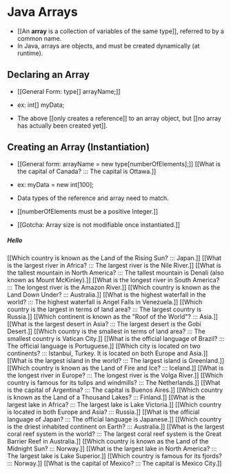 # Java Arrays
- [[An **array** is a collection of variables of the same type]], referred to
  by a common name.
- In Java, arrays are objects, and must be created dynamically (at runtime).

## Declaring an Array
- [[General Form: type[] arrayName;]] 
- ex: int[] myData; 

- The above [[only creates a reference]] to an array object, but [[no array has
 actually been created yet]]. 


## Creating an Array (Instantiation)
- [[General form:  arrayName = new type[numberOfElements];]] [[What is the capital of Canada? ::: The capital is Ottawa.]]
- ex: myData = new int[100];

- Data types of the reference and array need to match.
- [[numberOfElements must be a positive Integer.]]
- [[Gotcha: Array size is not
 modifiable once instantiated.]]

##### Hello 

[[Which country is known as the Land of the Rising Sun? ::: Japan.]]
[[What is the largest river in Africa? ::: The largest river is the Nile River.]]
[[What is the tallest mountain in North America? ::: The tallest mountain is Denali (also known as Mount McKinley).]]
[[What is the longest river in South America? ::: The longest river is the Amazon River.]]
[[Which country is known as the Land Down Under? ::: Australia.]]
[[What is the highest waterfall in the world? ::: The highest waterfall is Angel Falls in Venezuela.]]
[[Which country is the largest in terms of land area? ::: The largest country is Russia.]]
[[Which continent is known as the "Roof of the World"?
::: Asia.]]
[[What is the largest desert in Asia? ::: The largest desert is the Gobi Desert.]]
[[Which country is the smallest in terms of land area? ::: The smallest country is Vatican City.]]
[[What is the official language of Brazil? ::: The official language is Portuguese.]]
[[Which city is located on two continents? ::: 
Istanbul, Turkey. It is located on both Europe and Asia.]]
[[What is the largest island in the world? ::: The largest island is Greenland.]]
[[Which country is known as the Land of Fire and Ice? ::: Iceland.]]
[[What is the longest river in Europe? ::: 
The longest river is the Volga River.]]
[[Which country is famous for its tulips and windmills? ::: The Netherlands.]]
[[What is the capital of Argentina? ::: The capital is Buenos Aires.]]
[[Which country is known as the Land of a Thousand Lakes?  :::  Finland.]]
[[What is the largest lake in Africa? :::  The largest lake is Lake Victoria.]]
[[Which country is located in both Europe and Asia? ::: Russia.]]
[[What is the official language of Japan? ::: 
The official language is Japanese.]]
[[Which country is the driest inhabited continent on Earth? ::: Australia.]]
[[What is the largest coral reef system in the world? ::: The largest coral reef system is the Great Barrier Reef in Australia.]]
[[Which country is known as the Land of the Midnight Sun? ::: Norway.]]
[[What is the largest lake in North America?  :::  The largest lake is Lake Superior.]]
[[Which country is famous for its fjords?  :::  Norway.]]
[[What is the capital of Mexico?  :::  The capital is Mexico City.]]
